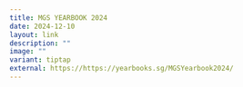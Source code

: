 ```yaml
---
title: MGS YEARBOOK 2024
date: 2024-12-10
layout: link
description: ""
image: ""
variant: tiptap
external: https://https://yearbooks.sg/MGSYearbook2024/
---
```

